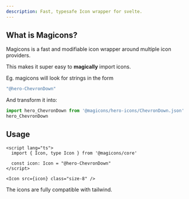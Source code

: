 ```yaml
---
description: Fast, typesafe Icon wrapper for svelte.
---
```


## What is Magicons?
Magicons is a fast and modifiable icon wrapper around multiple icon providers.

This makes it super easy to **magically** import icons.

Eg. magicons will look for strings in the form 

```ts
"@hero-ChevronDown"
```
And transform it into:
```ts
import hero_ChevronDown from '@magicons/hero-icons/ChevronDown.json'
hero_ChevronDown
```

## Usage
```svelte
<script lang="ts">
  import { Icon, type Icon } from '@magicons/core'

  const icon: Icon = "@hero-ChevronDown"
</script>

<Icon src={icon} class="size-8" />
```
The icons are fully compatible with tailwind.